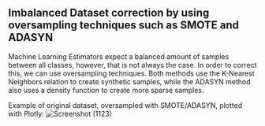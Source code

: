 ## Imbalanced Dataset correction by using oversampling techniques such as SMOTE and ADASYN

Machine Learning Estimators expect a balanced amount of samples between all classes, however, that is not always the case. In order to correct this, we can use oversampling techniques.
Both methods use the K-Nearest Neighbors relation to create synthetic samples, while the ADASYN method also uses a density function to create more sparse samples.

Example of original dataset, oversampled with SMOTE/ADASYN, plotted with Plotly:
![Screenshot (1123)](https://user-images.githubusercontent.com/94687473/159691954-7fb5bc25-3e51-45d4-97fd-1466e526589a.png)
